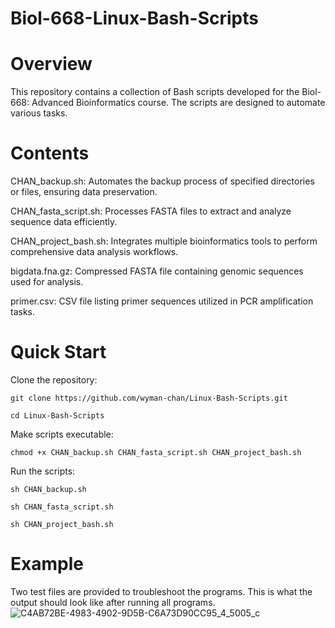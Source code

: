 # Biol-668-Linux-Bash-Scripts

# Overview
This repository contains a collection of Bash scripts developed for the Biol-668: Advanced Bioinformatics course. The scripts are designed to automate various tasks.

# Contents
CHAN_backup.sh: Automates the backup process of specified directories or files, ensuring data preservation.

CHAN_fasta_script.sh: Processes FASTA files to extract and analyze sequence data efficiently.

CHAN_project_bash.sh: Integrates multiple bioinformatics tools to perform comprehensive data analysis workflows.

bigdata.fna.gz: Compressed FASTA file containing genomic sequences used for analysis.

primer.csv: CSV file listing primer sequences utilized in PCR amplification tasks.

# Quick Start
Clone the repository:

`git clone https://github.com/wyman-chan/Linux-Bash-Scripts.git`

`cd Linux-Bash-Scripts`

Make scripts executable:

`chmod +x CHAN_backup.sh CHAN_fasta_script.sh CHAN_project_bash.sh`

Run the scripts:

`sh CHAN_backup.sh`

`sh CHAN_fasta_script.sh`

`sh CHAN_project_bash.sh`

# Example
Two test files are provided to troubleshoot the programs. This is what the output should look like after running all programs.
![C4AB72BE-4983-4902-9D5B-C6A73D90CC95_4_5005_c](https://github.com/user-attachments/assets/b426551c-4583-4481-b786-90d6f4f151c6)



